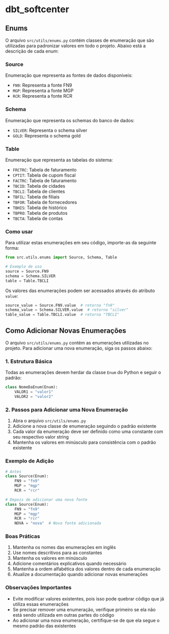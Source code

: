 # dbt_softcenter

## Enums

O arquivo `src/utils/enums.py` contém classes de enumeração que são utilizadas para padronizar valores em todo o projeto. Abaixo está a descrição de cada enum:

### Source
Enumeração que representa as fontes de dados disponíveis:
- `FN9`: Representa a fonte FN9
- `MGP`: Representa a fonte MGP
- `RCR`: Representa a fonte RCR

### Schema
Enumeração que representa os schemas do banco de dados:
- `SILVER`: Representa o schema silver
- `GOLD`: Representa o schema gold

### Table
Enumeração que representa as tabelas do sistema:
- `FRCTRC`: Tabela de faturamento
- `CPTIT`: Tabela de cupom fiscal
- `FACTRC`: Tabela de faturamento
- `TBCID`: Tabela de cidades
- `TBCLI`: Tabela de clientes
- `TBFIL`: Tabela de filiais
- `TBFOR`: Tabela de fornecedores
- `TBHIS`: Tabela de histórico
- `TBPRO`: Tabela de produtos
- `TBCTA`: Tabela de contas

### Como usar

Para utilizar estas enumerações em seu código, importe-as da seguinte forma:

```python
from src.utils.enums import Source, Schema, Table

# Exemplo de uso
source = Source.FN9
schema = Schema.SILVER
table = Table.TBCLI
```

Os valores das enumerações podem ser acessados através do atributo `value`:

```python
source_value = Source.FN9.value  # retorna "fn9"
schema_value = Schema.SILVER.value  # retorna "silver"
table_value = Table.TBCLI.value  # retorna "TBCLI"
```

## Como Adicionar Novas Enumerações

O arquivo `src/utils/enums.py` contém as enumerações utilizadas no projeto. Para adicionar uma nova enumeração, siga os passos abaixo:

### 1. Estrutura Básica
Todas as enumerações devem herdar da classe `Enum` do Python e seguir o padrão:

```python
class NomeDaEnum(Enum):
    VALOR1 = "valor1"
    VALOR2 = "valor2"
```

### 2. Passos para Adicionar uma Nova Enumeração

1. Abra o arquivo `src/utils/enums.py`
2. Adicione a nova classe de enumeração seguindo o padrão existente
3. Cada valor da enumeração deve ser definido como uma constante com seu respectivo valor string
4. Mantenha os valores em minúsculo para consistência com o padrão existente

### Exemplo de Adição

```python
# Antes
class Source(Enum):
    FN9 = "fn9"
    MGP = "mgp"
    RCR = "rcr"

# Depois de adicionar uma nova fonte
class Source(Enum):
    FN9 = "fn9"
    MGP = "mgp"
    RCR = "rcr"
    NOVA = "nova"  # Nova fonte adicionada
```

### Boas Práticas

1. Mantenha os nomes das enumerações em inglês
2. Use nomes descritivos para as constantes
3. Mantenha os valores em minúsculo
4. Adicione comentários explicativos quando necessário
5. Mantenha a ordem alfabética dos valores dentro de cada enumeração
6. Atualize a documentação quando adicionar novas enumerações

### Observações Importantes

- Evite modificar valores existentes, pois isso pode quebrar código que já utiliza essas enumerações
- Se precisar remover uma enumeração, verifique primeiro se ela não está sendo utilizada em outras partes do código
- Ao adicionar uma nova enumeração, certifique-se de que ela segue o mesmo padrão das existentes
